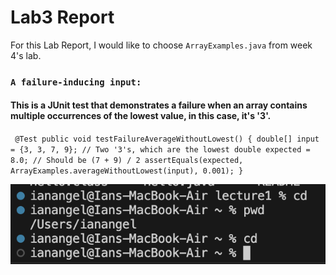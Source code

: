 # Lab3 Report
For this Lab Report, I would like to choose `ArrayExamples.java` from week 4's lab.

### `A failure-inducing input:`
#### This is a JUnit test that demonstrates a failure when an array contains multiple occurrences of the lowest value, in this case, it's '3'.

` 
@Test
    public void testFailureAverageWithoutLowest() {
        double[] input = {3, 3, 7, 9}; // Two '3's, which are the lowest
        double expected = 8.0; // Should be (7 + 9) / 2
        assertEquals(expected, ArrayExamples.averageWithoutLowest(input), 0.001);
    }
`


![Image](cdNoArg.png)
